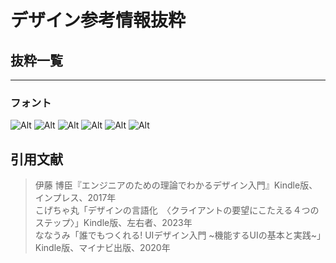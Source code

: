 # デザイン参考情報抜粋

## 抜粋一覧

---

### フォント

![Alt](../13_Ref/445_Design/Kindle_機能するUIの基本と実践_CompassBooksシリーズ_4.png)
![Alt](../13_Ref/445_Design/Kindle_機能するUIの基本と実践_CompassBooksシリーズ_5.png)
![Alt](../13_Ref/445_Design/Kindle_機能するUIの基本と実践_CompassBooksシリーズ_6.png)
![Alt](../13_Ref/445_Design/Kindle_機能するUIの基本と実践_CompassBooksシリーズ_7.png)
![Alt](../13_Ref/445_Design/Kindle_機能するUIの基本と実践_CompassBooksシリーズ_8.png)
![Alt](../13_Ref/445_Design/Kindle_機能するUIの基本と実践_CompassBooksシリーズ_9.png)

## 引用文献

> 伊藤 博臣『エンジニアのための理論でわかるデザイン入門』Kindle版、インプレス、2017年  
> こげちゃ丸「デザインの言語化　〈クライアントの要望にこたえる４つのステップ〉」Kindle版、左右者、2023年  
> ななうみ「誰でもつくれる! UIデザイン入門 ~機能するUIの基本と実践~」Kindle版、マイナビ出版、2020年  


